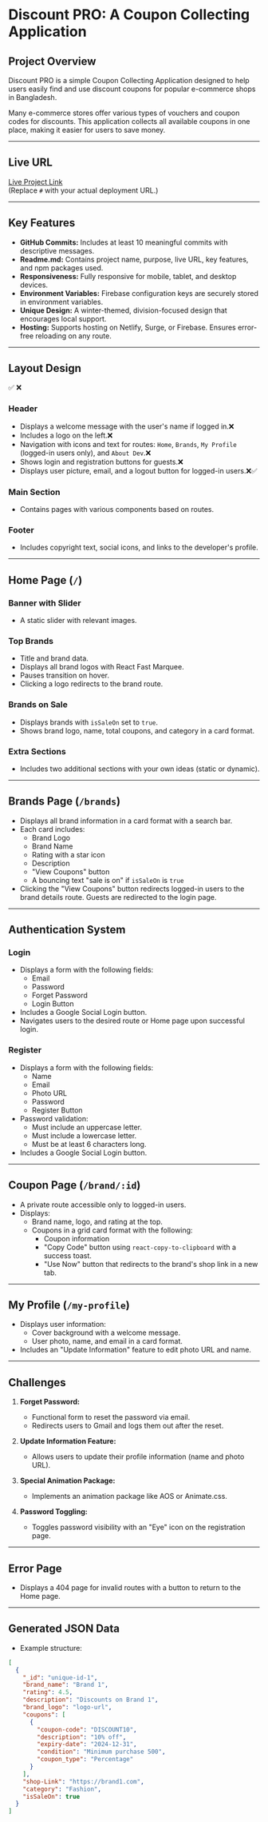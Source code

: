 # **Discount PRO: A Coupon Collecting Application**

## **Project Overview**

Discount PRO is a simple Coupon Collecting Application designed to help users easily find and use discount coupons for popular e-commerce shops in Bangladesh.

Many e-commerce stores offer various types of vouchers and coupon codes for discounts. This application collects all available coupons in one place, making it easier for users to save money.

---

## **Live URL**

[Live Project Link](#)  
(Replace `#` with your actual deployment URL.)

---

## **Key Features**

- **GitHub Commits:** Includes at least 10 meaningful commits with descriptive messages.
- **Readme.md:** Contains project name, purpose, live URL, key features, and npm packages used.
- **Responsiveness:** Fully responsive for mobile, tablet, and desktop devices.
- **Environment Variables:** Firebase configuration keys are securely stored in environment variables.
- **Unique Design:** A winter-themed, division-focused design that encourages local support.
- **Hosting:** Supports hosting on Netlify, Surge, or Firebase. Ensures error-free reloading on any route.

---

## **Layout Design**

✅ ❌

### **Header**

- Displays a welcome message with the user's name if logged in.❌
- Includes a logo on the left.❌
- Navigation with icons and text for routes: `Home`, `Brands`, `My Profile` (logged-in users only), and `About Dev`.❌
- Shows login and registration buttons for guests.❌
- Displays user picture, email, and a logout button for logged-in users.❌✅

### **Main Section**

- Contains pages with various components based on routes.

### **Footer**

- Includes copyright text, social icons, and links to the developer's profile.

---

## **Home Page (`/`)**

### **Banner with Slider**

- A static slider with relevant images.

### **Top Brands**

- Title and brand data.
- Displays all brand logos with React Fast Marquee.
- Pauses transition on hover.
- Clicking a logo redirects to the brand route.

### **Brands on Sale**

- Displays brands with `isSaleOn` set to `true`.
- Shows brand logo, name, total coupons, and category in a card format.

### **Extra Sections**

- Includes two additional sections with your own ideas (static or dynamic).

---

## **Brands Page (`/brands`)**

- Displays all brand information in a card format with a search bar.
- Each card includes:
  - Brand Logo
  - Brand Name
  - Rating with a star icon
  - Description
  - "View Coupons" button
  - A bouncing text "sale is on" if `isSaleOn` is `true`
- Clicking the "View Coupons" button redirects logged-in users to the brand details route. Guests are redirected to the login page.

---

## **Authentication System**

### **Login**

- Displays a form with the following fields:
  - Email
  - Password
  - Forget Password
  - Login Button
- Includes a Google Social Login button.
- Navigates users to the desired route or Home page upon successful login.

### **Register**

- Displays a form with the following fields:
  - Name
  - Email
  - Photo URL
  - Password
  - Register Button
- Password validation:
  - Must include an uppercase letter.
  - Must include a lowercase letter.
  - Must be at least 6 characters long.
- Includes a Google Social Login button.

---

## **Coupon Page (`/brand/:id`)**

- A private route accessible only to logged-in users.
- Displays:
  - Brand name, logo, and rating at the top.
  - Coupons in a grid card format with the following:
    - Coupon information
    - "Copy Code" button using `react-copy-to-clipboard` with a success toast.
    - "Use Now" button that redirects to the brand's shop link in a new tab.

---

## **My Profile (`/my-profile`)**

- Displays user information:
  - Cover background with a welcome message.
  - User photo, name, and email in a card format.
- Includes an "Update Information" feature to edit photo URL and name.

---

## **Challenges**

1. **Forget Password:**

   - Functional form to reset the password via email.
   - Redirects users to Gmail and logs them out after the reset.

2. **Update Information Feature:**

   - Allows users to update their profile information (name and photo URL).

3. **Special Animation Package:**

   - Implements an animation package like AOS or Animate.css.

4. **Password Toggling:**
   - Toggles password visibility with an "Eye" icon on the registration page.

---

## **Error Page**

- Displays a 404 page for invalid routes with a button to return to the Home page.

---

## **Generated JSON Data**

- Example structure:

```json
[
  {
    "_id": "unique-id-1",
    "brand_name": "Brand 1",
    "rating": 4.5,
    "description": "Discounts on Brand 1",
    "brand_logo": "logo-url",
    "coupons": [
      {
        "coupon-code": "DISCOUNT10",
        "description": "10% off",
        "expiry-date": "2024-12-31",
        "condition": "Minimum purchase 500",
        "coupon_type": "Percentage"
      }
    ],
    "shop-Link": "https://brand1.com",
    "category": "Fashion",
    "isSaleOn": true
  }
]
```
